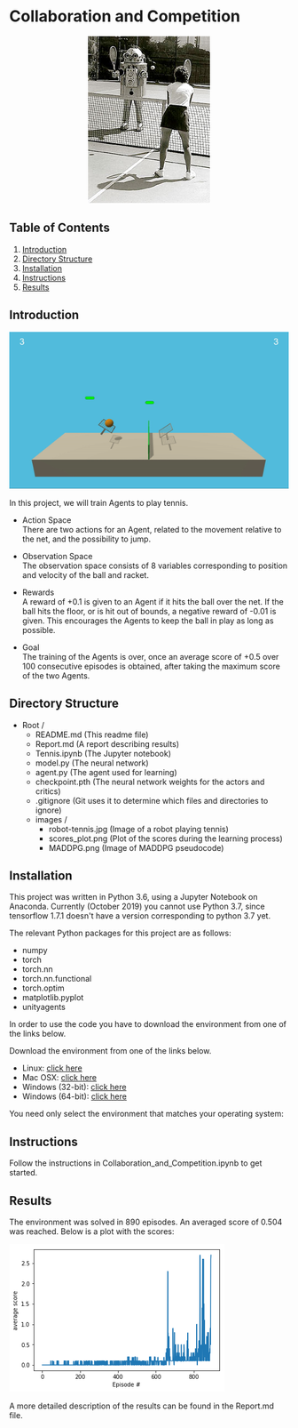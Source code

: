 # Collaboration and Competition

<p align="center">
    <img src="./images/robot-tennis.jpg" width="220" title="Random Agent" alt="Robot playing tennis.">
</p>

## Table of Contents

1. [Introduction](#introduction)
2. [Directory Structure](#directoryStructure)
3. [Installation](#installation)
4. [Instructions](#instructions)
5. [Results](#results)

## Introduction <a name="introduction"></a>
<p align="center">
    <img src="./images/tennis.gif" width="800" title="Random Agent" alt="Robot playing tennis.">
</p>

In this project, we will train Agents to play tennis.

- Action Space  
There are two actions for an Agent, related to the movement relative to the net, and the possibility to jump.

- Observation Space  
The observation space consists of 8 variables corresponding to position and velocity of the ball and racket.

- Rewards  
A reward of +0.1 is given to an Agent if it hits the ball over the net. If the ball hits the floor, or is hit 
out of bounds, a negative reward of -0.01 is given. This encourages the Agents to keep the ball in play as 
long as possible.

- Goal  
The training of the Agents is over, once an average score of +0.5 over 100 consecutive episodes is obtained, 
after taking the maximum score of the two Agents.

## Directory Structure <a name="directoryStructure"></a>

- Root /
    - README.md (This readme file)
    - Report.md (A report describing results)
    - Tennis.ipynb (The Jupyter notebook)
    - model.py (The neural network)
    - agent.py (The agent used for learning)
    - checkpoint.pth (The neural network weights for the actors and critics)
    - .gitignore (Git uses it to determine which files and directories to ignore)
    - images /  
        - robot-tennis.jpg  (Image of a robot playing tennis)
        - scores_plot.png (Plot of the scores during the learning process)
        - MADDPG.png (Image of MADDPG pseudocode)
        
## Installation <a name="installation"></a>

This project was written in Python 3.6, using a Jupyter Notebook on Anaconda. Currently (October 2019) you cannot use Python 3.7, since tensorflow 1.7.1 doesn't have a version corresponding to python 3.7 yet.

The relevant Python packages for this project are as follows:

- numpy  
- torch  
- torch.nn  
- torch.nn.functional  
- torch.optim  
- matplotlib.pyplot  
- unityagents 

In order to use the code you have to download the environment from one of the links below.

Download the environment from one of the links below.  

- Linux: [click here](https://s3-us-west-1.amazonaws.com/udacity-drlnd/P3/Tennis/Tennis_Linux.zip)  
- Mac OSX: [click here](https://s3-us-west-1.amazonaws.com/udacity-drlnd/P3/Tennis/Tennis.app.zip)  
- Windows (32-bit): [click here](https://s3-us-west-1.amazonaws.com/udacity-drlnd/P3/Tennis/Tennis_Windows_x86.zip)  
- Windows (64-bit): [click here](https://s3-us-west-1.amazonaws.com/udacity-drlnd/P3/Tennis/Tennis_Windows_x86_64.zip)  

You need only select the environment that matches your operating system:

## Instructions <a name="instructions"></a>

Follow the instructions in Collaboration_and_Competition.ipynb to get started.

## Results <a name="results"></a>

The environment was solved in 890 episodes. An averaged score of 0.504 was reached. 
Below is a plot with the scores:

![scores](images/scores_plot.png)

A more detailed description of the results can be found in the Report.md file.
